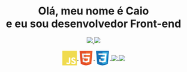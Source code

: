 
  
<h1 align="center">Olá, meu nome é Caio <br/>e eu sou desenvolvedor Front-end</h1>
<div align="center">
  <a href="https://github.com/Caio2M">
  <img height="160em" src="https://github-readme-stats.vercel.app/api?username=Caio2M&show_icons=true&theme=dark&include_all_commits=true&count_private=true"/>
  <img height="160em" src="https://github-readme-stats.vercel.app/api/top-langs/?username=Caio2M&layout=compact&langs_count=7&theme=dark"/>
</div>
<div align="center" style="display: inline_block;"><br>
  <img align="center" height="auto" width="40" src="https://raw.githubusercontent.com/devicons/devicon/master/icons/javascript/javascript-plain.svg">
  <img align="center"  height="auto" width="40" src="https://raw.githubusercontent.com/devicons/devicon/master/icons/html5/html5-original.svg">
  <img align="center" height="auto" width="40" src="https://raw.githubusercontent.com/devicons/devicon/master/icons/css3/css3-original.svg">
<img align="center" height="auto" width="40" src="https://cdn-icons-png.flaticon.com/512/3459/3459528.png">
<img align="center" height="auto" width="40" src="https://cdn-icons-png.flaticon.com/512/5968/5968381.png">

  ##
</div>  

